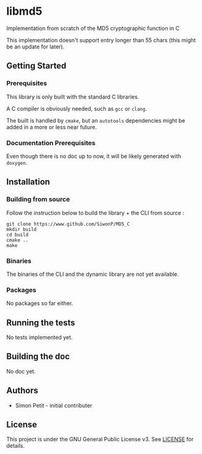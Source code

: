 # libmd5

Implementation from scratch of the MD5 cryptographic function in C

This implementation doesn't support entry longer than 55 chars (this might be an
update for later).

## Getting Started

### Prerequisites 

This library is only built with the standard C libraries.

A C compiler is obviously needed, such as `gcc` or `clang`.

The built is handled by `cmake`, but an `autotools` dependencies might be added
in a more or less near future.


### Documentation Prerequisites

Even though there is no doc up to now, it will be likely generated with
`doxygen`.

## Installation 

### Building from source

Follow the instruction below to build the library + the CLI from source : 

```
git clone https://www.github.com/SiwonP/MD5_C 
mkdir build
cd build
cmake ..
make
```

### Binaries

The binaries of the CLI and the dynamic library are not yet available.

### Packages

No packages so far either.

## Running the tests

No tests implemented yet.

## Building the doc

No doc yet.

## Authors

- Simon Petit - initial contributer

## License

This project is under the GNU General Public License v3. See
[LICENSE](https://www.github.com/SiwonP/libmd5/blob/master/LICENSE) for details.
